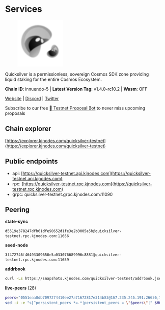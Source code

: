 # Services

<figure><img src="https://raw.githubusercontent.com/kj89/cosmos-images/main/logos/quicksilver.png" width="150" alt=""><figcaption></figcaption></figure>

Quicksilver is a permissionless, sovereign Cosmos SDK zone providing liquid staking for the entire Cosmos Ecosystem.

**Chain ID**: innuendo-5 | **Latest Version Tag**: v1.4.0-rc10.2 | **Wasm**: OFF

[Website](https://quicksilver.zone) | [Discord](https://discord.gg/quicksilverprotocol) | [Twitter](https://twitter.com/quicksilverzone)



Subscribe to our free [🤖 Testnet Proposal Bot](https://t.me/kjnodes_testnet_proposal_bot) to never miss upcoming proposals


## Chain explorer
[https://explorer.kjnodes.com/quicksilver-testnet](https://explorer.kjnodes.com/quicksilver-testnet)

## Public endpoints

* api: [https://quicksilver-testnet.api.kjnodes.com](https://quicksilver-testnet.api.kjnodes.com)
* rpc: [https://quicksilver-testnet.rpc.kjnodes.com](https://quicksilver-testnet.rpc.kjnodes.com)
* grpc: quicksilver-testnet.grpc.kjnodes.com:11090

## Peering

**state-sync**

```text
d5519e378247dfb61dfe90652d1fe3e2b3005a5b@quicksilver-testnet.rpc.kjnodes.com:11656
```

**seed-node**

```text
3f472746f46493309650e5a033076689996c8881@quicksilver-testnet.rpc.kjnodes.com:11659
```

**addrbook**
```bash
curl -Ls https://snapshots.kjnodes.com/quicksilver-testnet/addrbook.json > $HOME/.quicksilverd/config/addrbook.json
```

**live-peers** (28)
```bash
peers="0551eaa0db7097274410ee27a71672817e314b83@167.235.245.191:26656,796e72ffc343c187cd5e8397c0c09c0671d228e0@185.16.39.51:26656,74abcb5243d4ffc43de6ad1a288d8e50adcd467e@65.109.80.176:20656,a288baa951cbe92b253c01c3936d930af1d56424@5.161.142.236:26656,d5519e378247dfb61dfe90652d1fe3e2b3005a5b@65.109.68.190:11656,1c4274460224753e8080d0efd16c0ed88fe27fc0@51.195.145.103:26656,3519e61e653db97f5d1c7f1bec9b0072bca4d5fe@144.76.45.59:16656,03332cdbc3d354846a18992effbb8c20aa28f52a@65.21.133.125:28656,a49d8d304e96350272dca24934b8295bc81d75d2@23.227.200.10:26656,0a3ac40a7a4ce35978c4da97be2eb6974bc3c58b@185.252.233.217:46656,42f87cb55d5fdd222da28023613c66857398c4b8@5.22.223.252:26656,bdb93c655989b2c1882339fabb013317066dda56@95.214.52.138:26676,f0621c59ca7cfba98015ae2a47886fc3d9c0020c@94.130.132.227:2060,a637b94cb989909cc182623748ef179b0659f148@65.109.23.114:11156,6c31ea769b18d7b20b2d738df7778fb9fc3fc380@18.236.225.32:26656,78acdbabc08231765444b3143a222d433a5157e1@142.132.205.94:15651,d4d83e209a2b096859821228ea17475f9a487a48@23.88.0.170:15651,78d271e4b4692ff1ee8490f3825a541558b31870@65.21.95.46:28656,0ccfc2136005f448c11dd515e22aac3e25f4b6dd@31.220.84.183:36656,a37474c1f254cd4b16d924327a755c914e8e7d86@65.109.30.53:26656,e25a748120c9608c1d2a70fafa75178d862b3463@178.18.254.211:10656,70c7663dba3b5181f1c3b8c92824dad070771ac6@217.13.223.167:56656,97377c16946f8e1fa69e7c2c6b7feb32c2090f09@116.202.227.117:11656,9a60250367f370dc7395c7a5b0d503cec544188f@65.108.230.113:20026,13564ca7ffcc8fa6bcc6d405c96fe8c724ec17da@88.99.213.25:11656,1452d484454c0f93ddf3cbf987ce1b9cadd8f23f@65.21.95.180:37656,56fd36257a48f92d0d38df2e7c9699fbccef4d63@65.108.231.124:37656,9e0604571aa20314c2261d70b7d8823414702715@51.159.141.209:26656"
sed -i -e "s|^persistent_peers *=.*|persistent_peers = \"$peers\"|" $HOME/.quicksilverd/config/config.toml
```
